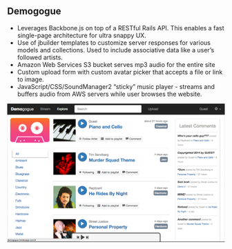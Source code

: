 ## Demogogue
- Leverages Backbone.js on top of a RESTful Rails API.  This enables a fast single-page architecture for ultra snappy UX.
- Use of jbuilder templates to customize server responses for various models and collections.  Used to include associative data like a user’s followed artists.
- Amazon Web Services S3 bucket serves mp3 audio for the entire site
- Custom upload form with custom avatar picker that accepts a file or link to image.
- JavaScript/CSS/SoundManager2 “sticky” music player - streams and buffers audio from AWS servers while user browses the website.

![alt text](https://raw.githubusercontent.com/Timmehs/Demogogue/master/app/assets/images/demoscreen.png)
